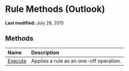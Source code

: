 
# Rule Methods (Outlook)

 **Last modified:** July 28, 2015


## Methods



|**Name**|**Description**|
|:-----|:-----|
| [Execute](487abb6f-9003-04a4-f4e2-3f66b3ba5a52.md)|Applies a rule as an one-off operation.|
